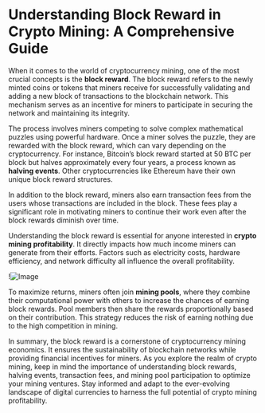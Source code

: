 # Understanding Block Reward in Crypto Mining: A Comprehensive Guide

When it comes to the world of cryptocurrency mining, one of the most crucial concepts is the **block reward**. The block reward refers to the newly minted coins or tokens that miners receive for successfully validating and adding a new block of transactions to the blockchain network. This mechanism serves as an incentive for miners to participate in securing the network and maintaining its integrity.

The process involves miners competing to solve complex mathematical puzzles using powerful hardware. Once a miner solves the puzzle, they are rewarded with the block reward, which can vary depending on the cryptocurrency. For instance, Bitcoin’s block reward started at 50 BTC per block but halves approximately every four years, a process known as **halving events**. Other cryptocurrencies like Ethereum have their own unique block reward structures.

In addition to the block reward, miners also earn transaction fees from the users whose transactions are included in the block. These fees play a significant role in motivating miners to continue their work even after the block rewards diminish over time.

Understanding the block reward is essential for anyone interested in **crypto mining profitability**. It directly impacts how much income miners can generate from their efforts. Factors such as electricity costs, hardware efficiency, and network difficulty all influence the overall profitability. 

!![Image](https://github.com/user-attachments/assets/590b50a7-4459-4e76-8a31-559aed223621)

To maximize returns, miners often join **mining pools**, where they combine their computational power with others to increase the chances of earning block rewards. Pool members then share the rewards proportionally based on their contribution. This strategy reduces the risk of earning nothing due to the high competition in mining.

In summary, the block reward is a cornerstone of cryptocurrency mining economics. It ensures the sustainability of blockchain networks while providing financial incentives for miners. As you explore the realm of crypto mining, keep in mind the importance of understanding block rewards, halving events, transaction fees, and mining pool participation to optimize your mining ventures. Stay informed and adapt to the ever-evolving landscape of digital currencies to harness the full potential of crypto mining profitability.